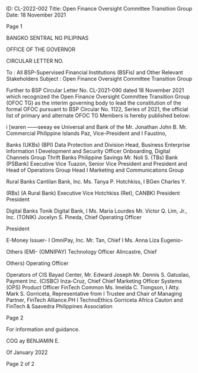 ID: CL-2022-002
Title: Open Finance Oversight Committee Transition Group
Date: 18 November 2021

Page 1

BANGKO SENTRAL NG PILIPINAS

OFFICE OF THE GOVERNOR

CIRCULAR LETTER NO.

To : All BSP-Supervised Financial Institutions (BSFis) and Other Relevant Stakeholders Subject : Open Finance Oversight Committee Transition Group

Further to BSP Circular Letter No. CL-2021-090 dated 18 November 2021 which recognized the Open Finance Oversight Committee Transition Group (OFOC TG) as the interim governing body to lead the constitution of the formal OFOC pursuant to BSP Circular No. 1122, Series of 2021, the official list of primary and alternate OFOC TG Members is hereby published below:

i [waren ——seeay ee Universal and Bank of the Mr. Jonathan John B. Mr. Commercial Philippine Islands Paz, Vice-President and I Faustino,

Banks (UKBs) (BPI) Data Protection and Division Head, Business Enterprise Information I Development and Security Officer Onboarding, Digital Channels Group Thrift Banks Philippine Savings Mr. Noli S. (TBs) Bank (PSBank) Executive Vice Tuazon, Senior Vice President and President and Head of Operations Group Head I Marketing and Communications Group

Rural Banks Cantilan Bank, Inc. Ms. Tanya P. Hotchkiss, I BGen Charles Y.

(RBs) (A Rural Bank) Executive Vice Hotchkiss (Ret), CANBK) President President

Digital Banks Tonik Digital Bank, I Ms. Maria Lourdes Mr. Victor Q. Lim, Jr., Inc. (TONIK) Jocelyn S. Pineda, Chief Operating Officer

President

E-Money Issuer- I OmniPay, Inc. Mr. Tan, Chief I Ms. Anna Liza Eugenio-

Others (EMI- (OMNIPAY) Technology Officer Alincastre, Chief

Others) Operating Officer

Operators of CIS Bayad Center, Mr. Edward Joseph Mr. Dennis S. Gatuslao, Payment Inc. (CISBC) Inza-Cruz, Chief Chief Marketing Officer Systems (OPS) Product Officer FinTech Common Ms. Imelda C. Tiongson, I Atty. Mark S. Gorriceta, Representative from I Trustee and Chair of Managing Partner, FinTech Alliance.PH I TechnoEthics Gorriceta Africa Cauton and FinTech & Saavedra Philippines Association

Page 2

For information and guidance.

COG ay BENJAMIN E.

Of January 2022

Page 2 of 2